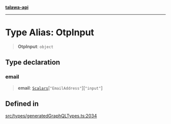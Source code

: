 [**talawa-api**](../../../README.md)

***

# Type Alias: OtpInput

> **OtpInput**: `object`

## Type declaration

### email

> **email**: [`Scalars`](Scalars.md)\[`"EmailAddress"`\]\[`"input"`\]

## Defined in

[src/types/generatedGraphQLTypes.ts:2034](https://github.com/Suyash878/talawa-api/blob/b5a9d8b4a1ea678a3d6f5b710b3721f91a3052fc/src/types/generatedGraphQLTypes.ts#L2034)
